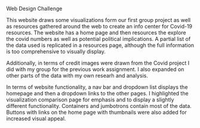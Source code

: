 Web Design Challenge

This website draws some visualizations form our first group project as well as resources gathered around the web to create an info center for Covid-19 resources.
The website has a home page and then resources the explore the covid numbers as well as potential political implications. A partial list of the data used is replicated in a resources page,
although the full information is too comprehensive to visually display.

Additionally, in terms of credit images were drawn from the Covid project I did with my group for the previous work assignment. I also expanded on other parts of the data with my own researh
and analysis. 

In terms of website functionality, a nav bar and dropdown list displays the homepage and then a dropdown links to the other pages. I highlighted the visualization comparison page
for emphasis and to display a slightly different functionality. Containers and jumbotrons contain most of the data. Buttons with links on the home page with thumbnails were also
added for increased visual appeal.



